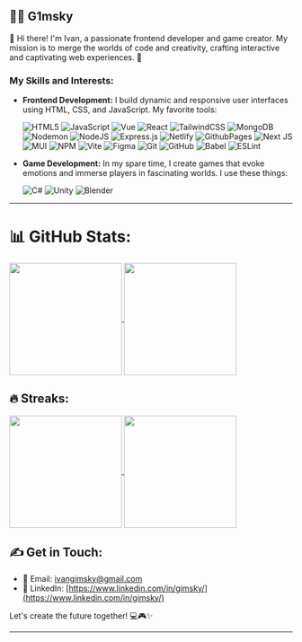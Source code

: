 ## 🏄‍♂️ G1msky

👋 Hi there! I'm Ivan, a passionate frontend developer and game creator. My mission is to merge the worlds of code and creativity, crafting interactive and captivating web experiences. 🚀

### My Skills and Interests:

- **Frontend Development:** I build dynamic and responsive user interfaces using HTML, CSS, and JavaScript.
  My favorite tools:
  
  ![HTML5](https://img.shields.io/badge/html5-%23E34F26.svg?style=for-the-badge&logo=html5&logoColor=white) ![JavaScript](https://img.shields.io/badge/javascript-%23323330.svg?style=for-the-badge&logo=javascript&logoColor=%23F7DF1E) ![Vue](https://img.shields.io/badge/Vue-%2332475a.svg?style=for-the-badge&logo=v&logoColor=%2344b182) ![React](https://img.shields.io/badge/react-%2320232a.svg?style=for-the-badge&logo=react&logoColor=%2361DAFB) ![TailwindCSS](https://img.shields.io/badge/tailwindcss-%2338B2AC.svg?style=for-the-badge&logo=tailwind-css&logoColor=white) ![MongoDB](https://img.shields.io/badge/MongoDB-%234ea94b.svg?style=for-the-badge&logo=mongodb&logoColor=white) ![Nodemon](https://img.shields.io/badge/NODEMON-%23323330.svg?style=for-the-badge&logo=nodemon&logoColor=%BBDEAD) ![NodeJS](https://img.shields.io/badge/node.js-6DA55F?style=for-the-badge&logo=node.js&logoColor=white) ![Express.js](https://img.shields.io/badge/express.js-%23404d59.svg?style=for-the-badge&logo=express&logoColor=%2361DAFB)  ![Netlify](https://img.shields.io/badge/netlify-%23000000.svg?style=for-the-badge&logo=netlify&logoColor=#00C7B7) ![GithubPages](https://img.shields.io/badge/github%20pages-121013?style=for-the-badge&logo=github&logoColor=white) ![Next JS](https://img.shields.io/badge/Next-black?style=for-the-badge&logo=next.js&logoColor=white) ![MUI](https://img.shields.io/badge/MUI-%230081CB.svg?style=for-the-badge&logo=mui&logoColor=white) ![NPM](https://img.shields.io/badge/NPM-%23CB3837.svg?style=for-the-badge&logo=npm&logoColor=white) ![Vite](https://img.shields.io/badge/vite-%23646CFF.svg?style=for-the-badge&logo=vite&logoColor=white) ![Figma](https://img.shields.io/badge/figma-%23F24E1E.svg?style=for-the-badge&logo=figma&logoColor=white) ![Git](https://img.shields.io/badge/git-%23F05033.svg?style=for-the-badge&logo=git&logoColor=white) ![GitHub](https://img.shields.io/badge/github-%23121011.svg?style=for-the-badge&logo=github&logoColor=white) ![Babel](https://img.shields.io/badge/Babel-F9DC3e?style=for-the-badge&logo=babel&logoColor=black) ![ESLint](https://img.shields.io/badge/ESLint-4B3263?style=for-the-badge&logo=eslint&logoColor=white) 

- **Game Development:** In my spare time, I create games that evoke emotions and immerse players in fascinating worlds.
  I use these things:
  
  ![C#](https://img.shields.io/badge/Csharp-%23019EFE.svg?style=for-the-badge&logo=CSharp&logoColor=white) ![Unity](https://img.shields.io/badge/Unity-%333331b.svg?style=for-the-badge&logo=Unity&logoColor=white) ![Blender](https://img.shields.io/badge/Blender-%23e2711b.svg?style=for-the-badge&logo=Blender&logoColor=white)

---

# 📊 GitHub Stats:

<a href="https://github-readme-stats.vercel.app/api?username=g1msky&theme=tokyonight">
  <img height=200 align="center" src="https://github-readme-stats.vercel.app/api?username=g1msky&theme=tokyonight" />
</a>
<a href="https://github-readme-stats.vercel.app/api/top-langs?username=g1msky&&theme=tokyonight&layout=compact&langs_count=8&card_width=320">
  <img height=200 align="center" src="https://github-readme-stats.vercel.app/api/top-langs?username=g1msky&&theme=tokyonight&layout=compact&langs_count=8&card_width=320" />
</a>

## 🔥 Streaks:

<a href="https://github-readme-streak-stats.herokuapp.com/?user=g1msky&theme=tokyonight&hide_border=true">
  <img height=200 align="center" src="https://github-readme-streak-stats.herokuapp.com/?user=g1msky&theme=tokyonight&hide_border=true">
</a>
<a href="https://codeium.com/profile/gimsky/card.png">
  <img height=200 align="center" src="https://codeium.com/profile/gimsky/card.png">
</a>

## ✍️ Get in Touch:

- 📧 Email: [ivangimsky@gmail.com](mailto:ivangimsky@gmail.com)
- 💼 LinkedIn: [https://www.linkedin.com/in/gimsky/](https://www.linkedin.com/in/gimsky/)

Let's create the future together! 💻🎮✨

<!-- ## 🏆 GitHub Trophies

![](https://github-profile-trophy.vercel.app/?username=g1msky&theme=tokyonight&no-frame=false&no-bg=true&margin-w=4) -->

<hr>
